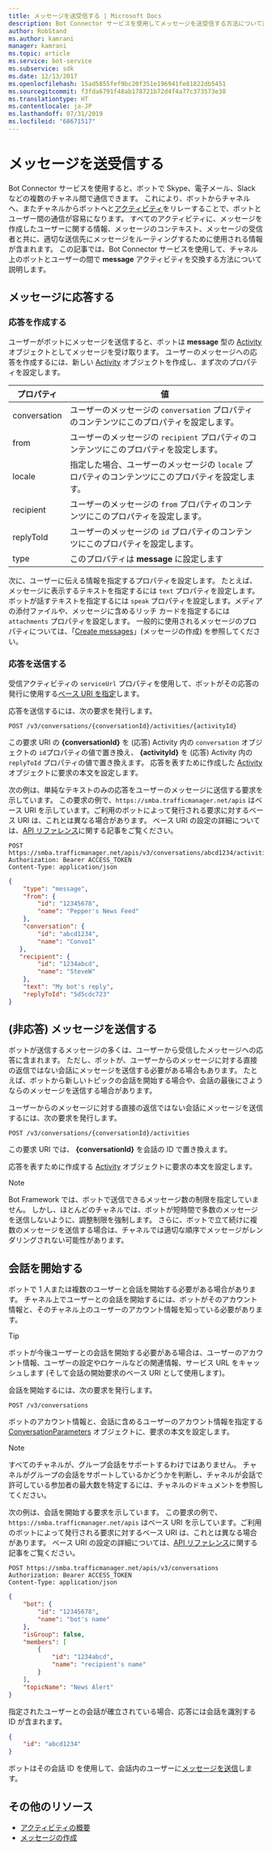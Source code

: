 ```yaml
---
title: メッセージを送受信する | Microsoft Docs
description: Bot Connector サービスを使用してメッセージを送受信する方法について説明します。
author: RobStand
ms.author: kamrani
manager: kamrani
ms.topic: article
ms.service: bot-service
ms.subservice: sdk
ms.date: 12/13/2017
ms.openlocfilehash: 15ad5855fef9bc20f351e196941fe81822db5451
ms.sourcegitcommit: f3fda6791f48ab178721b72d4f4a77c373573e38
ms.translationtype: HT
ms.contentlocale: ja-JP
ms.lasthandoff: 07/31/2019
ms.locfileid: "68671517"
---
```

# <a name="send-and-receive-messages"></a>メッセージを送受信する

Bot Connector サービスを使用すると、ボットで Skype、電子メール、Slack などの複数のチャネル間で通信できます。 これにより、ボットからチャネルへ、またチャネルからボットへと[アクティビティ](bot-framework-rest-connector-activities.md)をリレーすることで、ボットとユーザー間の通信が容易になります。 すべてのアクティビティに、メッセージを作成したユーザーに関する情報、メッセージのコンテキスト、メッセージの受信者と共に、適切な送信先にメッセージをルーティングするために使用される情報が含まれます。 この記事では、Bot Connector サービスを使用して、チャネル上のボットとユーザーの間で **message** アクティビティを交換する方法について説明します。 

## <a id="create-reply"></a> メッセージに応答する

### <a name="create-a-reply"></a>応答を作成する 

ユーザーがボットにメッセージを送信すると、ボットは **message** 型の [Activity][Activity] オブジェクトとしてメッセージを受け取ります。 ユーザーのメッセージへの応答を作成するには、新しい [Activity][Activity] オブジェクトを作成し、まず次のプロパティを設定します。

| プロパティ | 値 |
|----|----|
| conversation | ユーザーのメッセージの `conversation` プロパティのコンテンツにこのプロパティを設定します。 |
| from | ユーザーのメッセージの `recipient` プロパティのコンテンツにこのプロパティを設定します。 |
| locale | 指定した場合、ユーザーのメッセージの `locale` プロパティのコンテンツにこのプロパティを設定します。 |
| recipient | ユーザーのメッセージの `from` プロパティのコンテンツにこのプロパティを設定します。 |
| replyToId | ユーザーのメッセージの `id` プロパティのコンテンツにこのプロパティを設定します。 |
| type | このプロパティは **message** に設定します |

次に、ユーザーに伝える情報を指定するプロパティを設定します。 たとえば、メッセージに表示するテキストを指定するには `text` プロパティを設定します。ボットが話すテキストを指定するには `speak` プロパティを設定します。メディアの添付ファイルや、メッセージに含めるリッチ カードを指定するには `attachments` プロパティを設定します。 一般的に使用されるメッセージのプロパティについては、「[Create messages](bot-framework-rest-connector-create-messages.md)」(メッセージの作成) を参照してください。

### <a name="send-the-reply"></a>応答を送信する

受信アクティビティの `serviceUrl` プロパティを使用して、ボットがその応答の発行に使用する[ベース URI を指定](bot-framework-rest-connector-api-reference.md#base-uri)します。 

応答を送信するには、次の要求を発行します。 

```http
POST /v3/conversations/{conversationId}/activities/{activityId}
```

この要求 URI の **{conversationId}** を (応答) Activity 内の `conversation` オブジェクトの `id`プロパティの値で置き換え、 **{activityId}** を (応答) Activity 内の `replyToId` プロパティの値で置き換えます。 応答を表すために作成した [Activity][Activity] オブジェクトに要求の本文を設定します。

次の例は、単純なテキストのみの応答をユーザーのメッセージに送信する要求を示しています。 この要求の例で、`https://smba.trafficmanager.net/apis` はベース URI を示しています。ご利用のボットによって発行される要求に対するベース URI は、これとは異なる場合があります。 ベース URI の設定の詳細については、[API リファレンス](bot-framework-rest-connector-api-reference.md#base-uri)に関する記事をご覧ください。

```http
POST https://smba.trafficmanager.net/apis/v3/conversations/abcd1234/activities/5d5cdc723 
Authorization: Bearer ACCESS_TOKEN 
Content-Type: application/json 
```

```json
{
    "type": "message",
    "from": {
        "id": "12345678",
        "name": "Pepper's News Feed"
    },
    "conversation": {
        "id": "abcd1234",
        "name": "Convo1"
   },
   "recipient": {
        "id": "1234abcd",
        "name": "SteveW"
    },
    "text": "My bot's reply",
    "replyToId": "5d5cdc723"
}
```

## <a id="send-message"></a> (非応答) メッセージを送信する

ボットが送信するメッセージの多くは、ユーザーから受信したメッセージへの応答に含まれます。 ただし、ボットが、ユーザーからのメッセージに対する直接の返信ではない会話にメッセージを送信する必要がある場合もあります。 たとえば、ボットから新しいトピックの会話を開始する場合や、会話の最後にさようならのメッセージを送信する場合があります。 

ユーザーからのメッセージに対する直接の返信ではない会話にメッセージを送信するには、次の要求を発行します。 

```http
POST /v3/conversations/{conversationId}/activities
```

この要求 URI では、 **{conversationId}** を会話の ID で置き換えます。 
    
応答を表すために作成する [Activity][Activity] オブジェクトに要求の本文を設定します。

> [!NOTE]
> Bot Framework では、ボットで送信できるメッセージ数の制限を指定していません。 しかし、ほとんどのチャネルでは、ボットが短時間で多数のメッセージを送信しないように、調整制限を強制します。 さらに、ボットで立て続けに複数のメッセージを送信する場合は、チャネルでは適切な順序でメッセージがレンダリングされない可能性があります。

## <a name="start-a-conversation"></a>会話を開始する

ボットで 1 人または複数のユーザーと会話を開始する必要がある場合があります。 チャネル上でユーザーとの会話を開始するには、ボットがそのアカウント情報と、そのチャネル上のユーザーのアカウント情報を知っている必要があります。 

> [!TIP]
> ボットが今後ユーザーとの会話を開始する必要がある場合は、ユーザーのアカウント情報、ユーザーの設定やロケールなどの関連情報、サービス URL をキャッシュします (そして会話の開始要求のベース URI として使用します)。 

会話を開始するには、次の要求を発行します。 

```http
POST /v3/conversations
```

ボットのアカウント情報と、会話に含めるユーザーのアカウント情報を指定する [ConversationParameters][] オブジェクトに、要求の本文を設定します。

> [!NOTE]
> すべてのチャネルが、グループ会話をサポートするわけではありません。 チャネルがグループの会話をサポートしているかどうかを判断し、チャネルが会話で許可している参加者の最大数を特定するには、チャネルのドキュメントを参照してください。

次の例は、会話を開始する要求を示しています。 この要求の例で、`https://smba.trafficmanager.net/apis` はベース URI を示しています。ご利用のボットによって発行される要求に対するベース URI は、これとは異なる場合があります。 ベース URI の設定の詳細については、[API リファレンス](bot-framework-rest-connector-api-reference.md#base-uri)に関する記事をご覧ください。

```http
POST https://smba.trafficmanager.net/apis/v3/conversations 
Authorization: Bearer ACCESS_TOKEN
Content-Type: application/json
```

```json
{
    "bot": {
        "id": "12345678",
        "name": "bot's name"
    },
    "isGroup": false,
    "members": [
        {
            "id": "1234abcd",
            "name": "recipient's name"
        }
    ],
    "topicName": "News Alert"
}
```

指定されたユーザーとの会話が確立されている場合、応答には会話を識別する ID が含まれます。 

```json
{
    "id": "abcd1234"
}
```

ボットはその会話 ID を使用して、会話内のユーザーに[メッセージを送信](#send-message)します。

## <a name="additional-resources"></a>その他のリソース

- [アクティビティの概要](bot-framework-rest-connector-activities.md)
- [メッセージの作成](bot-framework-rest-connector-create-messages.md)

[Activity]: bot-framework-rest-connector-api-reference.md#activity-object
[ConversationAccount]: bot-framework-rest-connector-api-reference.md#conversationaccount-object
[ConversationParameters]: bot-framework-rest-connector-api-reference.md#conversationparameters-object

